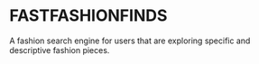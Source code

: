 # FASTFASHIONFINDS
A fashion search engine for users that are exploring specific and descriptive fashion pieces.

